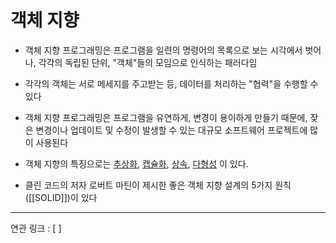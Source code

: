 # 객체 지향

- 객체 지향 프로그래밍은 프로그램을 일련의 명령어의 목록으로 보는 시각에서 벗어나, 각각의 독립된 단위, "객체"들의 모임으로 인식하는 패러다임
- 각각의 객체는 서로 메세지를 주고받는 등, 데이터를 처리하는 "협력"을 수행할 수 있다
- 객체 지향 프로그래밍은 프로그램을 유연하게, 변경이 용이하게 만들기 때문에, 잦은 변경이나 업데이트 및 수정이 발생할 수 있는 대규모 소프트웨어 프로젝트에 많이 사용된다

- 객체 지향의 특징으로는 [추상화](추상화.md), [캡슐화](캡슐화.md), [상속](상속.md), [다형성](다형성.md) 이 있다.

- 클린 코드의 저자 로버트 마틴이 제시한 좋은 객체 지향 설계의 5가지 원칙 ([[SOLID]])이 있다










---
연관 링크 : [ ]
